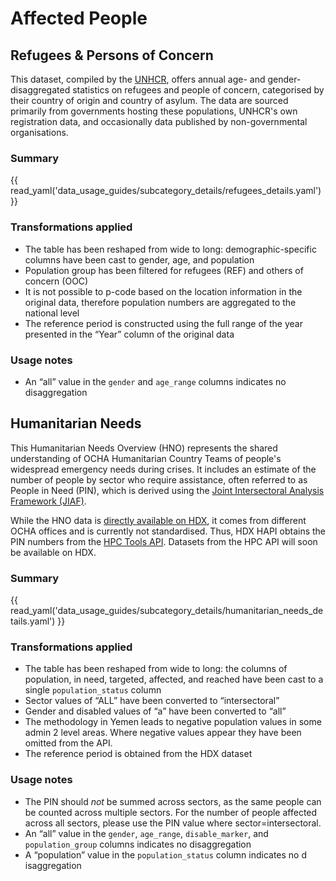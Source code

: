 # Affected People

## Refugees & Persons of Concern <a id=”refugees”></a>

This dataset, compiled by the [UNHCR](https://www.unhcr.org/), offers annual
age- and gender-disaggregated statistics on refugees and people of concern,
categorised by their country of origin and country of asylum. The data are
sourced primarily from governments hosting these populations, UNHCR's own
registration data, and occasionally data published by non-governmental
organisations.

### Summary

{{ read_yaml('data_usage_guides/subcategory_details/refugees_details.yaml') }}

### Transformations applied

* The table has been reshaped from wide to long: demographic-specific columns
  have been cast to gender, age, and population
* Population group has been filtered for refugees (REF) and others of concern
  (OOC)
* It is not possible to p-code based on the location information in the
  original data, therefore population numbers are aggregated to the national
  level
* The reference period is constructed using the full range of the year
  presented in the “Year” column of the original data

### Usage notes

* An “all” value in the `gender` and `age_range` columns indicates no
  disaggregation

## Humanitarian Needs <a id=”humanitarian-needs”></a>

This Humanitarian Needs Overview (HNO) represents the shared understanding of
OCHA Humanitarian Country Teams of people's widespread emergency needs during
crises. It includes an estimate of the number of people by sector who require
assistance, often referred to as People in Need (PIN), which is derived using
the [Joint Intersectoral Analysis Framework (JIAF)](https://www.jiaf.info/).

While the HNO data is
[directly available on HDX](https://data.humdata.org/dataset/?dataseries_name=Humanitarian+Needs+Overview),
it comes from different OCHA offices and is currently not standardised. Thus,
HDX HAPI obtains the PIN numbers from the
[HPC Tools API](https://api.hpc.tools/docs/v1/).
Datasets from the HPC API will soon be available on HDX.

### Summary

{{ read_yaml('data_usage_guides/subcategory_details/humanitarian_needs_details.yaml') }}

### Transformations applied

* The table has been reshaped from wide to long: the columns of population, in
  need, targeted, affected, and reached have been cast to a single
  `population_status` column
* Sector values of “ALL” have been converted to “intersectoral”
* Gender and disabled values of “a” have been converted to “all”
* The methodology in Yemen leads to negative population values in some admin 2
  level areas. Where negative values appear they have been omitted from the API.
* The reference period is obtained from the HDX dataset

### Usage notes

* The PIN should *not* be summed across sectors, as the same people can be
  counted across multiple sectors. For the number of people affected across all
  sectors, please use the PIN value where sector=intersectoral.
* An “all” value in the `gender`, `age_range`, `disable_marker`, and
 `population_group` columns indicates no disaggregation
* A “population” value in the `population_status` column indicates no d
  isaggregation
